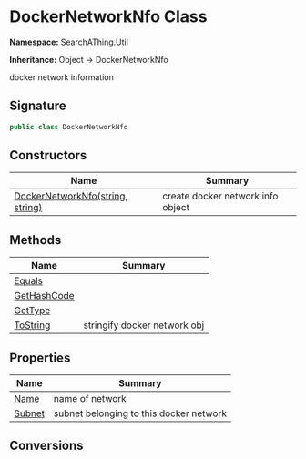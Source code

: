 # DockerNetworkNfo Class
**Namespace:** SearchAThing.Util

**Inheritance:** Object → DockerNetworkNfo

docker network information

## Signature
```csharp
public class DockerNetworkNfo
```
## Constructors
|**Name**|**Summary**|
|---|---|
|[DockerNetworkNfo(string, string)](DockerNetworkNfo/ctors.md)|create docker network info object|
## Methods
|**Name**|**Summary**|
|---|---|
|[Equals](DockerNetworkNfo/Equals.md)||
|[GetHashCode](DockerNetworkNfo/GetHashCode.md)||
|[GetType](DockerNetworkNfo/GetType.md)||
|[ToString](DockerNetworkNfo/ToString.md)|stringify docker network obj|
## Properties
|**Name**|**Summary**|
|---|---|
|[Name](DockerNetworkNfo/Name.md)|name of network
|[Subnet](DockerNetworkNfo/Subnet.md)|subnet belonging to this docker network
## Conversions
